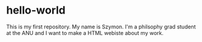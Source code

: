 # hello-world
This is my first repository.
My name is Szymon. I'm a philsophy grad student at the ANU and I want to make a HTML webiste about my work.
